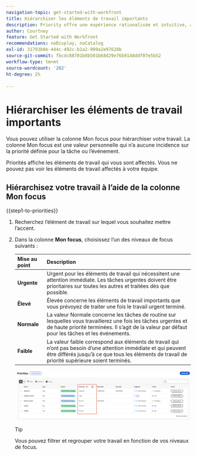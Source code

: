 ```yaml
---
navigation-topic: get-started-with-workfront
title: Hiérarchiser les éléments de travail importants
description: Priority offre une expérience rationalisée et intuitive, adaptée aux propriétaires de tâches.
author: Courtney
feature: Get Started with Workfront
recommendations: noDisplay, noCatalog
exl-id: 31793b0e-444c-492c-b1a2-909a2e97628b
source-git-commit: fbcdc88701b8b501b68d29e76b0148ddf07e5b52
workflow-type: tm+mt
source-wordcount: '202'
ht-degree: 2%

---
```


# Hiérarchiser les éléments de travail importants

Vous pouvez utiliser la colonne Mon focus pour hiérarchiser votre travail. La colonne Mon focus est une valeur personnelle qui n’a aucune incidence sur la priorité définie pour la tâche ou l’événement.

Priorités affiche les éléments de travail qui vous sont affectés. Vous ne pouvez pas voir les éléments de travail affectés à votre équipe.

## Hiérarchisez votre travail à l’aide de la colonne Mon focus

{{step1-to-priorities}}

1. Recherchez l’élément de travail sur lequel vous souhaitez mettre l’accent.
1. Dans la colonne **Mon focus**, choisissez l’un des niveaux de focus suivants :

   | Mise au point | Description |
   |-----------|-------------|
   | **Urgente** | Urgent pour les éléments de travail qui nécessitent une attention immédiate. Les tâches urgentes doivent être prioritaires sur toutes les autres et traitées dès que possible. |
   | **Élevé** | Élevée concerne les éléments de travail importants que vous prévoyez de traiter une fois le travail urgent terminé. |
   | **Normale** | La valeur Normale concerne les tâches de routine sur lesquelles vous travaillerez une fois les tâches urgentes et de haute priorité terminées. Il s’agit de la valeur par défaut pour les tâches et les événements. |
   | **Faible** | La valeur faible correspond aux éléments de travail qui n’ont pas besoin d’une attention immédiate et qui peuvent être différés jusqu’à ce que tous les éléments de travail de priorité supérieure soient terminés. |

   ![Ma cible](assets/my-focus-new.png)

   >[!TIP]
   >
   >Vous pouvez filtrer et regrouper votre travail en fonction de vos niveaux de focus.
